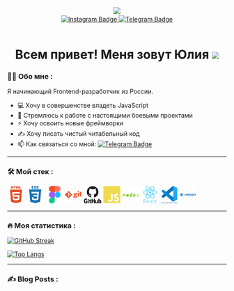 
<div id="header" align="center">
  <img src="https://media.giphy.com/media/BferOKonYOspm28AiB/giphy.gif" width="100" />

  <div id="badges">
    <a href="https://instagram.com/iamjuliamaltseva">
      <img src="https://img.shields.io/badge/Instagram-red?style=for-the-badge&logo=instagram&logoColor=white" alt="Instagram Badge" />
    </a>
    <a href="https://t.me/Julia_Maltseva1912">
      <img src="https://img.shields.io/badge/Telegram-blue?style=for-the-badge&logo=telegram&logoColor=white" alt="Telegram Badge" />
    </a>  
  </div>
  <img src="https://komarev.com/ghpvc/?username=Julia-Maltseva&style=flat-square&color=blue" alt=""/>
  <h1>
    Всем привет! Меня зовут Юлия
    <img src="https://media.giphy.com/media/hvRJCLFzcasrR4ia7z/giphy.gif" width="30px"/>
  </h1>
</div>

### :woman_technologist: Обо мне :
  Я начинающий Frontend-разработчик из России.
  - :computer: Хочу в совершенстве владеть JavaScript 
  - :bow_and_arrow: Стремлюсь к работе с настоящими боевыми проектами 
  - :zap: Хочу освоить новые фреймворки
  - :writing_hand: Хочу писать чистый читабельный код
  - :mailbox: Как связаться со мной: [![Telegram Badge](https://img.shields.io/badge/-Julia_Maltseva-blue?style=flat&logo=Telegram&logoColor=white)](https://t.me/Julia_Maltseva1912)

---

### :hammer_and_wrench: Мой стек :
<div>
  <img src="https://github.com/devicons/devicon/blob/master/icons/html5/html5-plain-wordmark.svg" title="HTML5" alt="HTML5" width="40" height="40" />
  <img src="https://github.com/devicons/devicon/blob/master/icons/css3/css3-plain-wordmark.svg" title="CSS3" alt="CSS3" width="40" height="40" />
  <img src="https://github.com/devicons/devicon/blob/master/icons/figma/figma-original.svg" title="Figma" alt="Figma" width="40" height="40" />
  <img src="https://github.com/devicons/devicon/blob/master/icons/git/git-plain-wordmark.svg" title="Git" alt="Git" width="40" height="40" />
  <img src="https://github.com/devicons/devicon/blob/master/icons/github/github-original-wordmark.svg" title="github" alt="github" width="40" height="40" />
  <img src="https://github.com/devicons/devicon/blob/master/icons/javascript/javascript-plain.svg" title="javascript" alt="javascript" width="40" height="40" />
  <img src="https://github.com/devicons/devicon/blob/master/icons/nodejs/nodejs-plain-wordmark.svg" title="nodejs" alt="nodejs" width="40" height="40" />
  <img src="https://github.com/devicons/devicon/blob/master/icons/react/react-original-wordmark.svg" title="react" alt="react" width="40" height="40" />
  <img src="https://github.com/devicons/devicon/blob/master/icons/vscode/vscode-original-wordmark.svg" title="vscode" alt="vscode" width="40" height="40" />
  <img src="https://github.com/devicons/devicon/blob/master/icons/webpack/webpack-original-wordmark.svg" title="webpack" alt="webpack" width="40" height="40" />
</div>

---

### :fire: Моя статистика :
[![GitHub Streak](http://github-readme-streak-stats.herokuapp.com?user=Julia-Maltseva&theme=dark&background=000000)](https://git.io/streak-stats)

[![Top Langs](https://github-readme-stats.vercel.app/api/top-langs/?username=Julia-Maltseva&layout=compact&theme=vision-friendly-dark)](https://github.com/anuraghazra/github-readme-stats)
  
---

### :writing_hand: Blog Posts :
<!-- BLOG-POST-LIST:START -->

<!-- BLOG-POST-LIST:END -->







